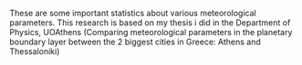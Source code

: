 These are some important statistics about various meteorological parameters. This research is based on my thesis i did in the Department of Physics, UOAthens (Comparing meteorological parameters in the planetary boundary layer between the 2 biggest cities in Greece: Athens and Thessaloniki)
